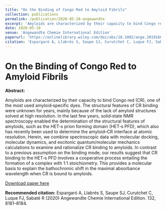 ```yaml
---
title: "On the Binding of Congo Red to Amyloid Fibrils"
collection: publications
permalink: /publication/2020-05-18-angewandte
excerpt: 'Amyloids are characterized by their capacity to bind Congo red (CR), one of the most used amyloid‐specific dyes. The structural features of CR binding were unknown for years, mainly because of the lack of amyloid structures solved at high resolution. In the last few years, solid‐state NMR spectroscopy enabled the determination of the structural features of amyloids, such as the HET‐s prion forming domain (HET‐s PFD), which also has recently been used to determine the amyloid–CR interface at atomic resolution. Herein, we combine spectroscopic data with molecular docking, molecular dynamics, and excitonic quantum/molecular mechanics calculations to examine and rationalize CR binding to amyloids. In contrast to a previous assumption on the binding mode, our results suggest that CR binding to the HET‐s PFD involves a cooperative process entailing the formation of a complex with 1:1 stoichiometry. This provides a molecular basis to explain the bathochromic shift in the maximal absorbance wavelength when CR is bound to amyloids.'
date: 2020-05-18
venue: 'Angewandte Chemie International Edition'
paperurl: 'https://onlinelibrary.wiley.com/doi/abs/10.1002/ange.201916630'
citation: 'Espargaró A, Llabrés S, Saupe SJ, Curutchet C, Luque FJ, Sabaté R (2020) Angewandte Chemie International Edition. 132, 8181–8184.'
---
```


# On the Binding of Congo Red to Amyloid Fibrils

**Abstract:**

Amyloids are characterized by their capacity to bind Congo red (CR), one of the most used amyloid‐specific dyes. The structural features of CR binding were unknown for years, mainly because of the lack of amyloid structures solved at high resolution. In the last few years, solid‐state NMR spectroscopy enabled the determination of the structural features of amyloids, such as the HET‐s prion forming domain (HET‐s PFD), which also has recently been used to determine the amyloid–CR interface at atomic resolution. Herein, we combine spectroscopic data with molecular docking, molecular dynamics, and excitonic quantum/molecular mechanics calculations to examine and rationalize CR binding to amyloids. In contrast to a previous assumption on the binding mode, our results suggest that CR binding to the HET‐s PFD involves a cooperative process entailing the formation of a complex with 1:1 stoichiometry. This provides a molecular basis to explain the bathochromic shift in the maximal absorbance wavelength when CR is bound to amyloids.

[Download paper here](https://onlinelibrary.wiley.com/doi/abs/10.1002/ange.201916630)

**Recommended citation:** Espargaró A, Llabrés S, Saupe SJ, Curutchet C, Luque FJ, Sabaté R (2020) Angewandte Chemie International Edition. 132, 8181–8184.
